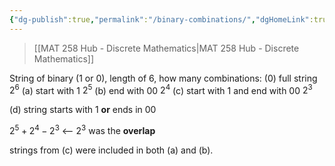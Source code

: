 ```yaml
---
{"dg-publish":true,"permalink":"/binary-combinations/","dgHomeLink":true,"dgPassFrontmatter":false,"dgShowLocalGraph":true}
---
```


> [[MAT 258 Hub - Discrete Mathematics|MAT 258 Hub - Discrete Mathematics]]

String of binary (1 or 0), length of 6, how many combinations:
(0) full string
$2^{6}$
(a) start with 1
$2^{5}$
(b) end with 00
$2^{4}$
(c) start with 1 and end with 00
$2^{3}$

(d) string starts with 1 **or** ends in 00

$2^{5}+2^{4}-2^{3}$ <-- $2^{3}$ was the **overlap**

strings from (c) were included in both (a) and (b).
